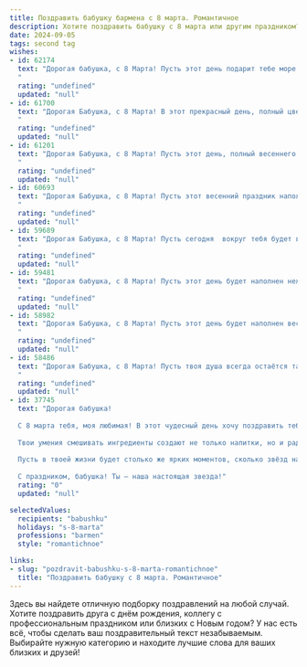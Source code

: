 ```yaml
---
title: Поздравить бабушку бармена с 8 марта. Романтичное
description: Хотите поздравить бабушку с 8 марта или другим праздником? Наш ИИ создаст незабываемое поздравление, а вы обязательно выделитесь среди других.  
date: 2024-09-05
tags: second tag
wishes:
- id: 62174
  text: "Дорогая бабушка, с 8 Марта! Пусть этот день подарит тебе море весеннего тепла, нежности и любви, а каждый твой день будет наполнен радостью и счастьем.  Ты  -  настоящая волшебница, которая умеет создавать чудеса за стойкой бара. Пусть твой талант и обаяние всегда будут окружать тебя, а улыбки гостей – лучшим подарком.
  "
  rating: "undefined"
  updated: "null"
- id: 61700
  text: "Дорогая Бабушка, с 8 Марта! В этот прекрасный день, полный цветов и нежности, я желаю тебе, чтобы твоя жизнь была такой же яркой и искрящейся, как лучшие коктейли, которые ты когда-то мастерски готовила за барной стойкой. Пусть каждый день приносит тебе радость, а улыбка не сходит с твоего лица.
  "
  rating: "undefined"
  updated: "null"
- id: 61201
  text: "Дорогая Бабушка, с 8 Марта! Пусть этот день, полный весеннего тепла и нежности, подарит тебе  радость и свет, как твой любимый коктейль, приготовленный твоими умелыми руками за барной стойкой.  Пусть в твоей жизни всегда будет место для улыбок, любви и, конечно же,  для самых вкусных напитков!
  "
  rating: "undefined"
  updated: "null"
- id: 60693
  text: "Дорогая Бабушка, с 8 Марта! Пусть этот весенний праздник наполнит Вашу жизнь яркими красками и согреет теплыми лучами любви.  Желаю Вам крепкого здоровья, неиссякаемой энергии и всегда доброй улыбки.  Пусть каждый день будет наполнен радостью и приятными моментами, как коктейль, приготовленный Вашим любимым барменом.  С любовью!
  "
  rating: "undefined"
  updated: "null"
- id: 59689
  text: "Дорогая Бабушка, с 8 Марта! Пусть сегодня  вокруг тебя будет весенняя атмосфера любви и нежности, а твоя душа наполнится радостью и счастьем. Ты - настоящий пример женственности и силы, ты всегда умеешь сделать людей счастливыми, как настоящий бармен, который умеет смешивать коктейли из улыбок и хорошего настроения.  Будь здорова, любима и  счастлива!
  "
  rating: "undefined"
  updated: "null"
- id: 59481
  text: "Дорогая бабушка, с 8 Марта! Пусть этот день будет наполнен нежностью, как коктейль, что вы мастерски готовите за барной стойкой. Ваша улыбка - самая сладкая, а ваши руки - самые умелые.  Желаю вам счастья, любви и всего самого прекрасного!
  "
  rating: "undefined"
  updated: "null"
- id: 58982
  text: "Дорогая Бабушка, с 8 Марта! Пусть этот день будет наполнен весенней радостью, а твоя душа —  искрящейся добротой, как твой любимый коктейль. Ты — настоящая барменша жизни, всегда готовая подарить своим близким тепло и заботу. Спасибо за все, что ты делаешь!
  "
  rating: "undefined"
  updated: "null"
- id: 58486
  text: "Дорогая Бабушка, с 8 Марта! Пусть твоя душа всегда остаётся такой же яркой и бодрящей, как твой любимый коктейль. Пусть каждый день будет наполнен нежностью, любовью и радостью!
  "
  rating: "undefined"
  updated: "null"
- id: 37745
  text: "Дорогая бабушка!
  
  С 8 марта тебя, моя любимая! В этот чудесный день хочу поздравить тебя с весной, которая, как и ты, приносит в нашу жизнь тепло и свет. Ты — настоящий мастер своего дела, в жизни ты бармен, а в нашем сердце — волшебница!
  
  Твои умения смешивать ингредиенты создают не только напитки, но и радость в каждом нашем встрече. Так же, как ты создаёшь удивительные коктейли, ты украшаешь наши дни своей улыбкой и заботой.
  
  Пусть в твоей жизни будет столько же ярких моментов, сколько звёзд на ночном небосводе. Желаю тебе здоровья, счастья и любви, как в лучших рецептах — много, но всегда по вкусу.
  
  С праздником, бабушка! Ты — наша настоящая звезда!"
  rating: "0"
  updated: "null"

selectedValues:
  recipients: "babushku"
  holidays: "s-8-marta"
  professions: "barmen"
  style: "romantichnoe"

links:
- slug: "pozdravit-babushku-s-8-marta-romantichnoe"
  title: "Поздравить бабушку с 8 марта. Романтичное"
---
```


Здесь вы найдете отличную подборку поздравлений на любой случай. 
Хотите поздравить друга с днём рождения, коллегу с профессиональным праздником или близких с Новым годом? У нас есть всё, чтобы сделать ваш поздравительный текст незабываемым. Выбирайте нужную категорию и находите лучшие слова для ваших близких и друзей!
